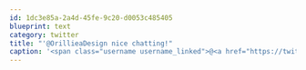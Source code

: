 ```yaml
---
id: 1dc3e85a-2a4d-45fe-9c20-d0053c485405
blueprint: text
category: twitter
title: "'@OrillieaDesign nice chatting!"
caption: '<span class="username username_linked">@<a href="https://twitter.com/OrillieaDesign" title="Orilliea Design">OrillieaDesign</a></span> nice chatting!'
---
```

